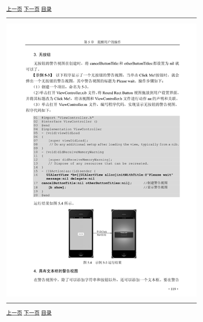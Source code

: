 [上一页](130.md) [下一页](132.md) [目录](../README.md)

***

![131](../images/131.png)

***

[上一页](130.md) [下一页](132.md) [目录](../README.md)